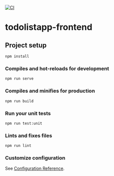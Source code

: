 [![CI](https://github.com/Fatmaguel-Tokcan/todolistapp-frontend/actions/workflows/ci.yml/badge.svg)](https://github.com/Fatmaguel-Tokcan/todolistapp-frontend/actions/workflows/ci.yml)
# todolistapp-frontend

## Project setup
```
npm install
```


### Compiles and hot-reloads for development
```
npm run serve
```

### Compiles and minifies for production
```
npm run build
```

### Run your unit tests
```
npm run test:unit
```

### Lints and fixes files
```
npm run lint
```

### Customize configuration
See [Configuration Reference](https://cli.vuejs.org/config/).
